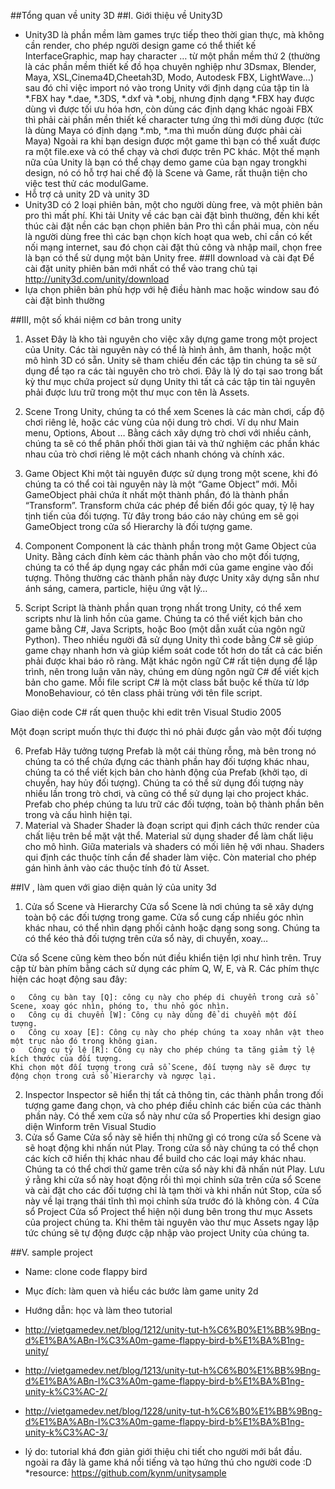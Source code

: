 ##Tổng quan về unity 3D
##I. Giới thiệu về Unity3D
 * Unity3D là phần mềm làm games trực tiếp theo thời gian thực, mà không cần render, cho phép người  design game có thể thiết kế InterfaceGraphic, map hay character … từ một phần mềm thứ 2 (thường là các phần mềm thiết kế đồ họa chuyên nghiệp như 3Dsmax, Blender, Maya, XSL,Cinema4D,Cheetah3D, Modo, Autodesk FBX, LightWave…) sau đó chỉ việc import nó vào trong Unity với định dạng của tập tin là *.FBX hay *.dae, *.3DS, *.dxf và *.obj, nhưng định dạng *.FBX hay được dùng vì được tối ưu hóa hơn, còn dùng các định dạng khác ngoài FBX thì phải cài phần mền thiết kế character tưng ứng thì mới dùng được (tức là dùng Maya có định dạng *.mb, *.ma thì muốn dùng được phải cài Maya)
Ngoài ra khi bạn design được một game thì bạn có thể xuất được ra một file.exe và có thể chạy và chơi được trên PC khác.
Một thế mạnh nữa của Unity là bạn có thể chạy demo game của bạn ngay trongkhi design, nó có hỗ trợ hai chế độ là Scene và Game, rất thuận tiện cho việc test thử các modulGame.
 * Hỗ trợ cả unity 2D và unity 3D
 * Unity3D có 2 loại phiên bản, một cho người dùng free, và một phiên bản pro thì mất phí.
Khi tải Unity về các bạn cài đặt bình thường, đến khi kết thúc cài đặt nền các bạn chọn phiên bản Pro thì cần phải mua, còn nếu là người dùng free thì các bạn chọn kích  hoạt qua web, chỉ cần có kết nối mạng internet, sau đó chọn cài đặt thủ công và nhập mail, chọn free là bạn có thể sử dụng một bản Unity free.
##II download và cài đạt
Để cài đặt unity phiên bản mới nhất có thể vào trang chủ tại 
http://unity3d.com/unity/download
 * lựa chọn phiên bản phù hợp với hệ điều hành mac hoặc window sau đó cài đặt bình thường


##III, một số khái niệm cơ bản trong unity
 1.  Asset
Đây là kho tài nguyên cho việc xây dựng game trong một project của Unity. Các tài nguyên này có thể là hình ảnh, âm thanh, hoặc một mô hình 3D có sẵn. Unity sẽ tham chiếu đến các tập tin chúng ta sẽ sử dụng để tạo ra các tài nguyên cho trò chơi. Đây là lý do tại sao trong bất kỳ thư mục chứa project sử dụng Unity thì tất cả các tập tin tài nguyên phải được lưu trữ trong một thư mục con tên là Assets. 
 

 2.   Scene
Trong Unity, chúng ta có thể xem Scenes là các màn chơi, cấp độ chơi riêng lẻ, hoặc các vùng của nội dung trò chơi. Ví dụ như Main menu, Options, About …
Bằng cách xây dựng trò chơi với nhiều cảnh, chúng ta sẽ có thể phân phối thời gian tải và thử nghiệm các phần khác nhau của trò chơi riêng lẻ một cách nhanh chóng và chính xác.
 

 3. Game Object
Khi một tài nguyên được sử dụng trong một scene, khi đó chúng ta có thể coi tài nguyên này là một “Game Object” mới. Mỗi GameObject phải chứa ít nhất một thành phần, đó là thành phần “Transform”. Transform chứa các phép để biến đổi góc quay, tỷ lệ hay tịnh tiến của đối tượng. Từ đây trong báo cáo này chúng em sẽ gọi GameObject trong cửa sổ Hierarchy là đối tượng game.
 

 4. Component
Component là các thành phần trong một Game Object của Unity. Bằng cách đính kèm các thành phần vào cho một đối tượng, chúng ta có thể áp dụng ngay các phần mới của game engine vào đối tượng. Thông thường các thành phần này được Unity xây dựng sẵn như ánh sáng, camera, particle, hiệu ứng vật lý…
 

 5. Script
Script là thành phần quan trọng nhất trong Unity, có thể xem scripts như là linh hồn của game. Chúng ta có thể viết kịch bản cho game bằng C#, Java Scripts, hoặc Boo (một dẫn xuất của ngôn ngữ Python). Theo nhiều người đã sử dụng Unity thì code bằng C# sẽ giúp game chạy nhanh hơn và giúp kiểm soát code tốt hơn do tất cả các biến phải được khai báo rõ ràng. Mặt khác ngôn ngữ C# rất tiện dụng để lập trình, nên trong luận văn này, chúng em dùng ngôn ngữ C# để viết kịch bản cho game. Mỗi file script C# là một class bắt buộc kế thừa từ lớp MonoBehaviour, có tên class phải trùng với tên file script.
 
 
Giao diện code C# rất quen thuộc khi edit trên Visual Studio 2005
 

Một đoạn script muốn thực thi được thì nó phải được gắn vào một đối tượng
 
 
6.	Prefab
Hãy tưởng tượng Prefab là một cái thùng rỗng, mà bên trong nó chúng ta có thể chứa đựng các thành phần hay đối tượng khác nhau, chúng ta có thể viết kịch bản cho hành động của Prefab (khởi tạo, di chuyển, hay hủy đối tượng). Chúng ta có thể sử dụng đối tượng này nhiều lần trong trò chơi, và cũng có thể sử dụng lại cho project khác. Prefab cho phép chúng ta lưu trữ các đối tượng, toàn bộ thành phần bên trong và cấu hình hiện tại.
7.  Material và Shader
Shader là đoạn script qui định cách thức render của chất liệu trên bề mặt vật thể. Material sử dụng shader để làm chất liệu cho mô hình. Giữa materials và shaders có mối liên hệ với nhau. Shaders qui định các thuộc tính cần để shader làm việc. Còn material cho phép gán hình ảnh vào các thuộc tính đó từ Asset.
 

##IV , làm quen với giao diện quản lý của unity 3d
 1. Cửa sổ Scene và Hierarchy
Cửa sổ Scene là nơi chúng ta sẽ xây dựng toàn bộ các đối tượng trong game. Cửa sổ cung cấp nhiều góc nhìn khác nhau, có thể nhìn dạng phối cảnh hoặc dạng song song. Chúng ta có thể kéo thả đối tượng trên cửa sổ này, di chuyển, xoay…
 
Cửa sổ Scene cũng kèm theo bốn nút điều khiển tiện lợi như hình trên. Truy cập từ bàn phím bằng cách sử dụng các phím Q, W, E, và R. Các phím thực hiện các hoạt động sau đây:
```
o	Công cụ bàn tay [Q]: công cụ này cho phép di chuyển trong cửa sổ Scene, xoay góc nhìn, phóng to, thu nhỏ góc nhìn.
o	Công cụ di chuyển [W]: Công cụ này dùng để di chuyển một đối tượng.
o	Công cụ xoay [E]: Công cụ này cho phép chúng ta xoay nhân vật theo một trục nào đó trong không gian.
o	Công cụ tỷ lệ [R]: Công cụ này cho phép chúng ta tăng giảm tỷ lệ kích thước của đối tượng.
Khi chọn một đối tượng trong cửa sổ Scene, đối tượng này sẽ được tự động chọn trong cửa sổ Hierarchy và ngược lại.
```
 2.	 Inspector
Inspector sẽ hiển thị tất cả thông tin, các thành phần trong đối tượng game đang chọn, và cho phép điều chỉnh các biến của các thành phần này. Có thể xem cửa sổ này như cửa sổ Properties khi design giao diện Winform trên Visual Studio
 3.	 Cửa sổ Game
Cửa sổ này sẽ hiển thị những gì có trong cửa sổ Scene và sẽ hoạt động khi nhấn nút Play. Trong cửa sổ này chúng ta có thể chọn các kích cỡ hiển thị khác nhau để build cho các loại máy khác nhau. Chúng ta có thể chơi thử game trên cửa sổ này khi đã nhấn nút Play. Lưu ý rằng khi cửa sổ này hoạt động rồi thì mọi chỉnh sửa trên cửa sổ Scene và cài đặt cho các đối tượng chỉ là tạm thời và khi nhấn nút Stop, cửa sổ này về lại trạng thái tĩnh thì mọi chỉnh sửa trước đó là không còn.
 4  Cửa sổ Project
Cửa sổ Project thể hiện nội dung bên trong thư mục Assets của project chúng ta. Khi thêm tài nguyên vào thư mục Assets ngay lập tức chúng sẽ tự động được cập nhập vào project Unity của chúng ta.



##V. sample project
* Name: clone code flappy bird
* Mục đích: làm quen và hiểu các bước làm game unity 2d
* Hướng dẫn: học và làm theo tutorial 
* http://vietgamedev.net/blog/1212/unity-tut-h%C6%B0%E1%BB%9Bng-d%E1%BA%ABn-l%C3%A0m-game-flappy-bird-b%E1%BA%B1ng-unity/
* http://vietgamedev.net/blog/1213/unity-tut-h%C6%B0%E1%BB%9Bng-d%E1%BA%ABn-l%C3%A0m-game-flappy-bird-b%E1%BA%B1ng-unity-k%C3%AC-2/
* http://vietgamedev.net/blog/1228/unity-tut-h%C6%B0%E1%BB%9Bng-d%E1%BA%ABn-l%C3%A0m-game-flappy-bird-b%E1%BA%B1ng-unity-k%C3%AC-3/

* lý do: tutorial khá đơn giản giới thiệu chi tiết cho người mới bắt đầu. ngoài ra đây là game khá nổi tiếng và tạo hứng thú cho người code :D
*resource:  https://github.com/kynm/unitysample

